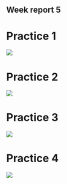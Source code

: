 ## Week report 5

# Practice 1
<img src="/home/nop/cis106/weekReports/wr5/practice 1">

# Practice 2
<img src="/home/nop/cis106/weekReports/wr5/practice 2">

# Practice 3
<img src="/home/nop/cis106/weekReports/wr5/practice 3">

# Practice 4
<img src="/home/nop/cis106/weekReports/wr5/Practice 4">